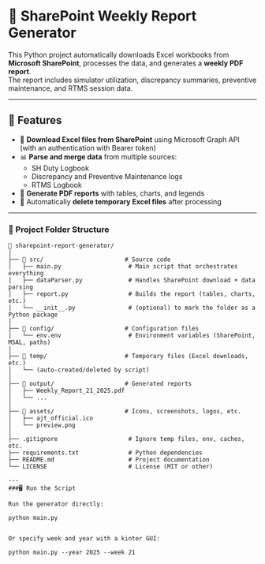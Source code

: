 # 🧾 SharePoint Weekly Report Generator

This Python project automatically downloads Excel workbooks from **Microsoft SharePoint**, processes the data, and generates a **weekly PDF report**.  
The report includes simulator utilization, discrepancy summaries, preventive maintenance, and RTMS session data.

---

## 🚀 Features

- 🔗 **Download Excel files from SharePoint** using Microsoft Graph API (with an authentication with Bearer token)
- 📊 **Parse and merge data** from multiple sources:
  - SH Duty Logbook
  - Discrepancy and Preventive Maintenance logs
  - RTMS Logbook
- 🧮 **Generate PDF reports** with tables, charts, and legends
- 🧹 Automatically **delete temporary Excel files** after processing

---

### 📁 Project Folder Structure

```plaintext
📁 sharepoint-report-generator/
│
├── 📂 src/                       # Source code
│   ├── main.py                   # Main script that orchestrates everything
│   ├── dataParser.py             # Handles SharePoint download + data parsing
│   ├── report.py                 # Builds the report (tables, charts, etc.)
│   └── __init__.py               # (optional) to mark the folder as a Python package
│
├── 📂 config/                    # Configuration files
│   └── env.env                   # Environment variables (SharePoint, MSAL, paths)
│
├── 📂 temp/                      # Temporary files (Excel downloads, etc.)
│   └── (auto-created/deleted by script)
│
├── 📂 output/                    # Generated reports
│   ├── Weekly_Report_21_2025.pdf
│   └── ...
│
├── 📂 assets/                    # Icons, screenshots, logos, etc.
│   ├── ajt_official.ico
│   └── preview.png
│
├── .gitignore                    # Ignore temp files, env, caches, etc.
├── requirements.txt              # Python dependencies
├── README.md                     # Project documentation
└── LICENSE                       # License (MIT or other)

---
###🖥️ Run the Script

Run the generator directly:

python main.py


Or specify week and year with a kinter GUI:

python main.py --year 2025 --week 21
